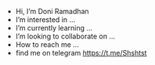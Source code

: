 - Hi, I’m Doni Ramadhan
- I’m interested in ...
- I’m currently learning ...
- I’m looking to collaborate on ...
- How to reach me ...
- find me on telegram https://t.me/Shshtst

<!---
xsyn1100/xsyn1100 is a ✨ special ✨ repository because its `README.md` (this file) appears on your GitHub profile.
You can click the Preview link to take a look at your changes.
--->
